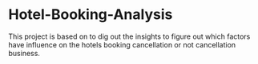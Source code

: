# Hotel-Booking-Analysis
This project is based on to dig out the insights to figure out which factors have influence on the  hotels booking cancellation or not cancellation business.
